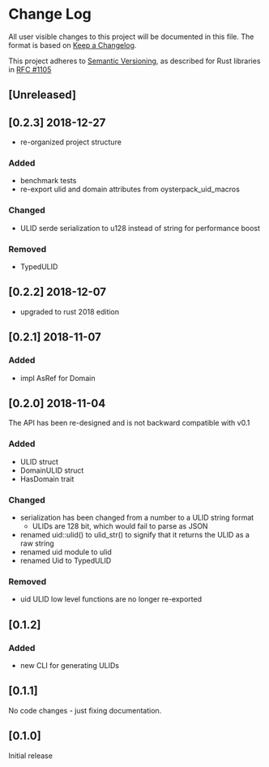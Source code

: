 # Change Log

All user visible changes to this project will be documented in this file. The format is based on [Keep a Changelog](http://keepachangelog.com/).

This project adheres to [Semantic Versioning](http://semver.org/), as described for Rust libraries in [RFC #1105](https://github.com/rust-lang/rfcs/blob/master/text/1105-api-evolution.md)

## \[Unreleased\]

## \[0.2.3\] 2018-12-27
- re-organized project structure

### Added
- benchmark tests
- re-export ulid and domain attributes from oysterpack_uid_macros

### Changed
- ULID serde serialization to u128 instead of string for performance boost

### Removed
- TypedULID 

## \[0.2.2\] 2018-12-07
- upgraded to rust 2018 edition

## \[0.2.1\] 2018-11-07

### Added
- impl AsRef<str> for Domain

## \[0.2.0\] 2018-11-04

The API has been re-designed and is not backward compatible with v0.1

### Added
- ULID struct
- DomainULID struct
- HasDomain trait

### Changed
- serialization has been changed from a number to a ULID string format
  - ULIDs are 128 bit, which would fail to parse as JSON
- renamed uid::ulid() to ulid_str() to signify that it returns the ULID as a raw string
- renamed uid module to ulid
- renamed Uid to TypedULID

### Removed
- uid ULID low level functions are no longer re-exported  

## \[0.1.2\]

### Added
- new CLI for generating ULIDs

## \[0.1.1\]

No code changes - just fixing documentation.

## \[0.1.0\]

Initial release